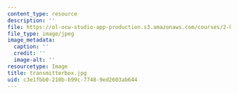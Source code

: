 ```yaml
---
content_type: resource
description: ''
file: https://ol-ocw-studio-app-production.s3.amazonaws.com/courses/2-007-design-and-manufacturing-i-spring-2009/c3e1fbb0210bb99c77489ed2603ab644_transmitterbox.jpg
file_type: image/jpeg
image_metadata:
  caption: ''
  credit: ''
  image-alt: ''
resourcetype: Image
title: transmitterbox.jpg
uid: c3e1fbb0-210b-b99c-7748-9ed2603ab644
---
```

